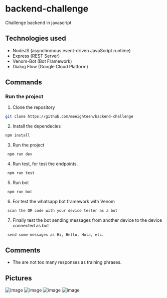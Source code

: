 # backend-challenge
Challenge backend in javascript

## Technologies used
- NodeJS (asynchronous event-driven JavaScript runtime)
- Express (REST Server)
- Venom-Bot (Bot Framework)
- Dialog Flow (Google Cloud Platform)

## Commands
### Run the project
1. Clone the repository
```bash
git clone https://github.com/meeighteen/backend-challenge
```

2.  Install the dependecies
```bash
npm install
```

3. Run the project
```bash
 npm run dev
```

4. Run test, for test the endpoints.
```bash
 npm run test
```
5. Run bot
```bash
 npm run bot
```
6. For test the whatsapp bot framework with Venom
```bash
 scan the QR code with your device tester as a bot
```
7. Finally test the bot sending messages from another device to the device connected as bot
```bash
 send some messages as Hi, Hello, Hola, etc. 
```

## Comments
- The are not too many responses as training phrases.

## Pictures
![image](https://user-images.githubusercontent.com/38815723/181042891-4208ab65-9449-40f4-9280-7431dcb04611.png)
![image](https://user-images.githubusercontent.com/38815723/181043099-8fbf02d3-6c59-4a9f-9354-df80fc2c19dc.png)
![image](https://user-images.githubusercontent.com/38815723/181043184-3a717141-226f-4163-8678-747d9a1f70fa.png)
![image](https://user-images.githubusercontent.com/38815723/181054048-6f47530b-a240-4a46-ad8f-e86748ab5ab6.png)


